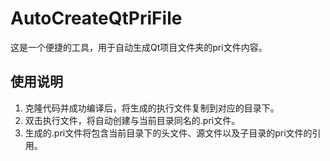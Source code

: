 # AutoCreateQtPriFile
这是一个便捷的工具，用于自动生成Qt项目文件夹的pri文件内容。

## 使用说明
1. 克隆代码并成功编译后，将生成的执行文件复制到对应的目录下。
2. 双击执行文件，将自动创建与当前目录同名的.pri文件。
3. 生成的.pri文件将包含当前目录下的头文件、源文件以及子目录的pri文件的引用。
